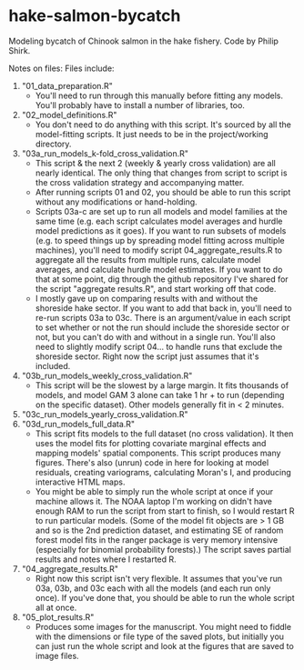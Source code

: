# hake-salmon-bycatch

Modeling bycatch of Chinook salmon in the hake fishery. Code by Philip Shirk.

Notes on files: 
Files include: 

1. "01_data_preparation.R"
    - You'll need to run through this manually before fitting any models. You'll probably have to install a number of libraries, too. 
2. "02_model_definitions.R"
    - You don't need to do anything with this script. It's sourced by all the model-fitting scripts. It just needs to be in the project/working directory.
3. "03a_run_models_k-fold_cross_validation.R"
    - This script & the next 2 (weekly & yearly cross validation) are all nearly identical. The only thing that changes from script to script is the cross validation strategy and accompanying matter. 
    - After running scripts 01 and 02, you should be able to run this script without any modifications or hand-holding. 
    - Scripts 03a-c are set up to run all models and model families at the same time (e.g. each script calculates model averages and hurdle model predictions as it goes). If you want to run subsets of models (e.g. to speed things up by spreading model fitting across multiple machines), you'll need to modify script 04_aggregate_results.R to aggregate all the results from multiple runs, calculate model averages, and calculate hurdle model estimates. If you want to do that at some point, dig through the github repository I've shared for the script "aggregate results.R", and start working off that code. 
    - I mostly gave up on comparing results with and without the shoreside hake sector. If you want to add that back in, you'll need to re-run scripts 03a to 03c. There is an argument/value in each script to set whether or not the run should include the shoreside sector or not, but you can't do with and without in a single run. You'll also need to slightly modify script 04... to handle runs that exclude the shoreside sector. Right now the script just assumes that it's included.  
4. "03b_run_models_weekly_cross_validation.R"
    - This script will be the slowest by a large margin. It fits thousands of models, and model GAM 3 alone can take 1 hr + to run (depending on the specific dataset). Other models generally fit in < 2 minutes. 
5. "03c_run_models_yearly_cross_validation.R"
6. "03d_run_models_full_data.R"
    - This script fits models to the full dataset (no cross validation). It then uses the model fits for plotting covariate marginal effects and mapping models' spatial components. This script produces many figures. There's also (unrun) code in here for looking at model residuals, creating variograms, calculating Moran's I,  and producing interactive HTML maps.
    - You might be able to simply run the whole script at once if your machine allows it.  The NOAA laptop I'm working on didn't have enough RAM to run the script from start to finish, so I would restart R to run particular models. (Some of the model fit objects are > 1 GB and so is the 2nd prediction dataset, and estimating SE of random forest model fits in the ranger package is very memory intensive (especially for binomial probability forests).)  The script saves partial results and notes where I restarted R. 
7. "04_aggregate_results.R"
    - Right now this script isn't very flexible. It assumes that you've run 03a, 03b, and 03c each with all the models (and each run only once). If you've done that, you should be able to run the whole script all at once. 
8. "05_plot_results.R"
    - Produces some images for the manuscript. You might need to fiddle with the dimensions or file type of the saved plots, but initially you can just run the whole script and look at the figures that are saved to image files.
